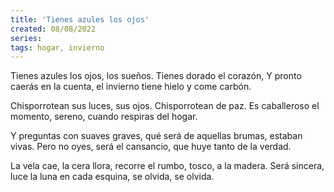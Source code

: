 ```yaml
---
title: 'Tienes azules los ojos'
created: 08/08/2022
series:
tags: hogar, invierno
---
```


Tienes azules los ojos,
los sueños.
Tienes dorado el corazón,
Y pronto caerás en la cuenta,
el invierno
tiene hielo y come carbón.

Chisporrotean sus luces,
sus ojos.
Chisporrotean de paz.
Es caballeroso el momento,
sereno,
cuando respiras del hogar.

Y preguntas con suaves graves,
qué será de aquellas brumas,
estaban vivas.
Pero no oyes, será el cansancio,
que huye tanto
de la verdad.

La vela cae, la cera llora,
recorre el rumbo, tosco,
a la madera.
Será sincera, luce la luna
en cada esquina,
se olvida,
se olvida.
